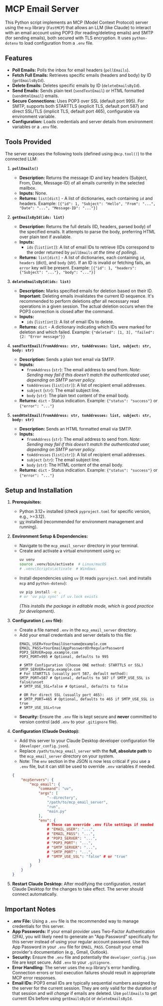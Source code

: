 # MCP Email Server

This Python script implements an MCP (Model Context Protocol) server using the `mcp` library (`FastMCP`) that allows an LLM (like Claude) to interact with an email account using POP3 (for reading/deleting emails) and SMTP (for sending emails), both secured with TLS encryption. It uses `python-dotenv` to load configuration from a `.env` file.

## Features

*   **Poll Emails:** Polls the inbox for email headers (`pollEmails`).
*   **Fetch Full Emails:** Retrieves specific emails (headers and body) by ID (`getEmailsById`).
*   **Delete Emails:** Deletes specific emails by ID (`deleteEmailsById`).
*   **Send Emails:** Sends plain text (`sendTextEmail`) or HTML formatted (`sendHtmlEmail`) emails.
*   **Secure Connections:** Uses POP3 over SSL (default port 995). For SMTP, supports both STARTTLS (explicit TLS, default port 587) and direct SSL/TLS (implicit TLS, default port 465), configurable via environment variable.
*   **Configuration:** Loads credentials and server details from environment variables or a `.env` file.

## Tools Provided

The server exposes the following tools (defined using `@mcp.tool()`) to the connected LLM:

1.  **`pollEmails()`**
    *   **Description:** Returns the message ID and key headers (Subject, From, Date, Message-ID) of all emails currently in the selected mailbox.
    *   **Inputs:** None.
    *   **Returns:** `list[dict]` - A list of dictionaries, each containing `id` and headers. Example: `[{"id": 1, "Subject": "Hello", "From": "...", "Date": "...", "Message-ID": "..."}]`

2.  **`getEmailsById(ids: list)`**
    *   **Description:** Returns the full details (ID, headers, parsed body) of the specified emails. It attempts to parse the body, preferring HTML over plain text if available.
    *   **Inputs:**
        *   `ids` (`list[int]`): A list of email IDs to retrieve (IDs correspond to the order returned by `pollEmails` *at the time of polling*).
    *   **Returns:** `list[dict]` - A list of dictionaries, each containing `id`, `headers` (dict), and `body` (str). If an ID is invalid or fetching fails, an `error` key will be present. Example: `[{"id": 1, "headers": {"Subject": "..."}, "body": "..."}]`

3.  **`deleteEmailsById(ids: list)`**
    *   **Description:** Marks specified emails for deletion based on their ID. **Important:** Deleting emails invalidates the current ID sequence. It's recommended to perform deletions *after* all necessary read operations in a given session. The actual deletion occurs when the POP3 connection is closed after the command.
    *   **Inputs:**
        *   `ids` (`list[int]`): A list of email IDs to delete.
    *   **Returns:** `dict` - A dictionary indicating which IDs were marked for deletion and which failed. Example: `{"deleted": [1, 3], "failed": {2: "Error message"}}`

4.  **`sendTextEmail(fromAddress: str, toAddresses: list, subject: str, body: str)`**
    *   **Description:** Sends a plain text email via SMTP.
    *   **Inputs:**
        *   `fromAddress` (`str`): The email address to send from. *Note: Sending may fail if this doesn't match the authenticated user, depending on SMTP server policy.*
        *   `toAddresses` (`list[str]`): A list of recipient email addresses.
        *   `subject` (`str`): The email subject line.
        *   `body` (`str`): The plain text content of the email body.
    *   **Returns:** `dict` - Status indication. Example: `{"status": "success"}` or `{"error": "..."}`

5.  **`sendHtmlEmail(fromAddress: str, toAddresses: list, subject: str, body: str)`**
    *   **Description:** Sends an HTML formatted email via SMTP.
    *   **Inputs:**
        *   `fromAddress` (`str`): The email address to send from. *Note: Sending may fail if this doesn't match the authenticated user, depending on SMTP server policy.*
        *   `toAddresses` (`list[str]`): A list of recipient email addresses.
        *   `subject` (`str`): The email subject line.
        *   `body` (`str`): The HTML content of the email body.
    *   **Returns:** `dict` - Status indication. Example: `{"status": "success"}` or `{"error": "..."}`

## Setup and Installation

1.  **Prerequisites:**
    *   Python 3.12+ installed (check `pyproject.toml` for specific version, e.g., >=3.12).
    *   [uv](https://github.com/astral-sh/uv) installed (recommended for environment management and running).

2.  **Environment Setup & Dependencies:**
    *   Navigate to the `mcp_email_server` directory in your terminal.
    *   Create and activate a virtual environment using `uv`:
        ```bash
        uv venv
        source .venv/bin/activate  # Linux/macOS
        # .venv\Scripts\activate  # Windows
        ```
    *   Install dependencies using `uv` (it reads `pyproject.toml` and installs `mcp` and `python-dotenv`):
        ```bash
        uv pip install -e .
        # or 'uv pip sync' if uv.lock exists
        ```
        *(This installs the package in editable mode, which is good practice for development).*

3.  **Configuration (`.env` file):**
    *   Create a file named `.env` in the `mcp_email_server` directory.
    *   Add your email credentials and server details to this file:
        ```dotenv
        EMAIL_USER=YourEmailUsername@example.com
        EMAIL_PASS=YourEmailAppPasswordOrRegularPassword
        POP3_SERVER=pop.example.com
        POP3_PORT=995 # Optional, defaults to 995

        # SMTP Configuration (Choose ONE method: STARTTLS or SSL)
        SMTP_SERVER=smtp.example.com
        # For STARTTLS (usually port 587, default method):
        SMTP_PORT=587 # Optional, defaults to 587 if SMTP_USE_SSL is false/unset
        # SMTP_USE_SSL=false # Optional, defaults to false

        # OR For direct SSL (usually port 465):
        # SMTP_PORT=465 # Optional, defaults to 465 if SMTP_USE_SSL is true
        # SMTP_USE_SSL=true
        ```
    *   **Security:** Ensure the `.env` file is kept secure and **never** committed to version control (add `.env` to your `.gitignore` file).

4.  **Configuration (Claude Desktop):**
    *   Add this server to your Claude Desktop developer configuration file (`developer_config.json`).
    *   Replace `/path/to/mcp_email_server` with the **full, absolute path** to the `mcp_email_server` directory on your system.
    *   Note: The `env` section in the JSON is now less critical if you use a `.env` file, but it can still be used to override `.env` variables if needed.

    ```json
    {
        "mcpServers": {
            "mcp_email": {
                "command": "uv",
                "args": [
                    "--directory",
                    "/path/to/mcp_email_server",
                    "run",
                    "main.py"
                ],
                "env": {
                    # These can override .env file settings if needed
                    # "EMAIL_USER": "...",
                    # "EMAIL_PASS": "...",
                    # "POP3_SERVER": "...",
                    # "POP3_PORT": "...",
                    # "SMTP_SERVER": "...",
                    # "SMTP_PORT": "...",
                    # "SMTP_USE_SSL": "false" # or "true"
                }
            }
        }
    }
    ```

5.  **Restart Claude Desktop:** After modifying the configuration, restart Claude Desktop for the changes to take effect. The server should connect automatically.

## Important Notes

*   **.env File:** Using a `.env` file is the recommended way to manage credentials for this server.
*   **App Passwords:** If your email provider uses Two-Factor Authentication (2FA), you will likely need to generate an "App Password" specifically for this server instead of using your regular account password. Use this App Password in your `.env` file for `EMAIL_PASS`. Consult your email provider's documentation (e.g., Gmail, Outlook).
*   **Security:** Ensure the `.env` file and potentially the `developer_config.json` file are kept secure. Add `.env` to your `.gitignore`.
*   **Error Handling:** The server uses the `mcp` library's error handling. Connection errors or tool execution failures should result in appropriate MCP error responses.
*   **Email IDs:** POP3 email IDs are typically sequential numbers assigned by the server for the current session. They are only valid for the duration of that session and *will change* if emails are deleted. Use `pollEmails` to get current IDs before using `getEmailsById` or `deleteEmailsById`.
